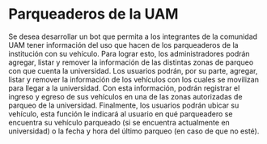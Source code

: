 # Parqueaderos de la UAM

Se desea desarrollar un bot que permita a los integrantes de la comunidad UAM tener información del uso que hacen de los parqueaderos de la institución con su vehículo.
Para lograr esto, los administradores podrán agregar, listar y remover la información de las distintas zonas de parqueo con que cuenta la universidad.
Los usuarios podrán, por su parte, agregar, listar y remover la información de los vehículos con los cuales se movilizan para llegar a la universidad. Con esta información, podrán registrar el ingreso y egreso de sus vehículos en una de las zonas autorizadas de parqueo de la universidad.
Finalmente, los usuarios podrán ubicar su vehículo, esta función le indicará al usuario en qué parqueadero se encuentra su vehículo parqueado (si se encuentra actualmente en universidad) o la fecha y hora del último parqueo (en caso de que no esté).

